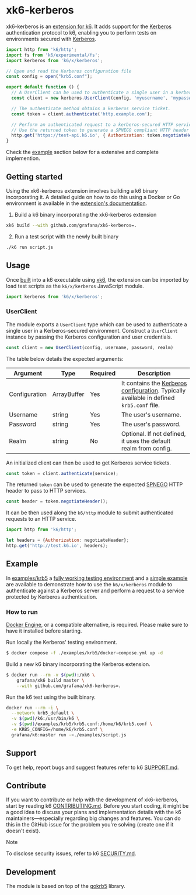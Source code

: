 # xk6-kerberos

xk6-kerberos is an [extension for k6](https://k6.io/docs/extensions). It adds support for the [Kerberos](https://web.mit.edu/kerberos) authentication protocol to k6, enabling you to perform tests on environments secured with [Kerberos](https://web.mit.edu/kerberos). 

```javascript
import http from 'k6/http';
import fs from 'k6/experimental/fs';
import kerberos from 'k6/x/kerberos';

// Open and read the Kerberos configuration file
const config = open("krb5.conf");

export default function () {
  // A UserClient can be used to authenticate a single user in a kerberos-secured environment.
  const client = new kerberos.UserClient(config, 'myusername', 'mypassword');

  // The authenticate method obtains a kerberos service ticket.
  const token = client.authenticate('http.example.com');

  // Perform an authenticated request to a kerberos-secured HTTP service.
  // Use the returned token to generate a SPNEGO compliant HTTP header to pass to HTTP services.
  http.get('https://test-api.k6.io', { Authorization: token.negotiateHeader(); });
}
```

Check the [example](#example) section below for a extensive and complete implemention.

## Getting started

Using the xk6-kerberos extension involves building a k6 binary incorporating it. A detailed guide on how to do this using a Docker or Go environment is available in the [extension's documentation](https://k6.io/docs/extensions/guides/build-a-k6-binary-using-go).

1. Build a k6 binary incorporating the xk6-kerberos extension
```bash
xk6 build --with github.com/grafana/xk6-kerberos=.
```

2. Run a test script with the newly built binary
```bash
./k6 run script.js
```

## Usage

Once [built](#getting-started) into a k6 executable using [xk6](https://github.com/grafana/xk6), the extension can be imported by load test scripts as the `k6/x/kerberos` JavaScript module.

```javascript
import kerberos from 'k6/x/kerberos';
```

### UserClient

The module exports a `UserClient` type which can be used to authenticate a single user in a Kerberos-secured environment. Construct a `UserClient` instance by passing the Kerberos configuration and user credentials.

```js
const client = new UserClient(config, username, password, realm)
```

The table below details the expected arguments:

| Argument | Type | Required | Description |
|----------|------|----------|-------------|
| Configuration | ArrayBuffer | Yes | It contains the [Kerberos configuration](https://web.mit.edu/kerberos/krb5-1.12/doc/admin/conf_files/krb5_conf.html). Typically available in defined `krb5.conf` file. |
| Username      | string      | Yes | The user's username. |
| Password      | string      | Yes | The user's password. |
| Realm         | string      | No  | Optional. If not defined, it uses the default realm from config. |

An initialized client can then be used to get Kerberos service tickets.

```js
const token = client.authenticate(service);
```

The returned `token` can be used to generate the expected [SPNEGO](https://datatracker.ietf.org/doc/html/rfc4559#section-4.2) HTTP header to pass to HTTP services.

```js
const header = token.negotiateHeader();
```

It can be then used along the `k6/http` module to submit authenticated requests to an HTTP service.

```js
import http from 'k6/http';

let headers = {Authorization: negotiateHeader};
http.get('http://test.k6.io', headers);
```

## Example

In [examples/krb5](./examples/krb5) a [fully working testing environment](./examples/krb5/docker-compose.yml) and a [simple example](./examples/script.js) are available to demonstrate how to use the `k6/x/kerberos` module to authenticate against a Kerberos server and perform a request to a service protected by Kerberos authentication.

### How to run

[Docker Engine](https://docs.docker.com/engine), or a compatible alternative, is required. Please make sure to have it installed before starting.

Run locally the Kerberos' testing environment.

```sh
$ docker compose -f ./examples/krb5/docker-compose.yml up -d
```

Build a new k6 binary incorporating the Kerberos extension.

```sh
$ docker run --rm -v $(pwd):/xk6 \
    grafana/xk6 build master \
    --with github.com/grafana/xk6-kerberos=.
```

Run the k6 test using the built binary.

```sh
docker run --rm -i \
  --network krb5_default \
  -v $(pwd)/k6:/usr/bin/k6 \
  -v $(pwd)/examples/krb5/krb5.conf:/home/k6/krb5.conf \
  -e KRB5_CONFIG=/home/k6/krb5.conf \
  grafana/k6:master run -<./examples/script.js
```

## Support

To get help, report bugs and suggest features refer to k6 [SUPPORT.md](https://github.com/grafana/k6#support).

## Contribute

If you want to contribute or help with the development of xk6-kerberos, start by reading k6 [CONTRIBUTING.md](https://github.com/grafana/k6/blob/master/CONTRIBUTING.md).  Before you start coding, it might be a good idea to discuss your plans and implementation details with the k6 maintainers—especially regarding big changes and features. You can do this in the GitHub issue for the problem you're solving (create one if it doesn't exist).

> [!NOTE]  
> To disclose security issues, refer to k6 [SECURITY.md](https://github.com/grafana/k6/blob/master/SECURITY.md).

## Development

The module is based on top of the [gokrb5](https://github.com/jcmturner/gokrb5) library.

